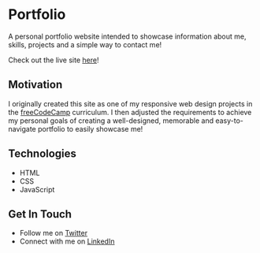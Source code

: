 # Portfolio
A personal portfolio website intended to showcase information about me, skills, projects and a simple way to contact me!

Check out the live site [here](https://msichterman.github.io/)!

## Motivation
I originally created this site as one of my responsive web design projects in the [freeCodeCamp](https://www.freecodecamp.org/) curriculum. I then adjusted the requirements to achieve my personal goals of creating a well-designed, memorable and easy-to-navigate portfolio to easily showcase me!

## Technologies
* HTML
* CSS
* JavaScript

## Get In Touch
* Follow me on [Twitter](https://twitter.com/mattsichterman)
* Connect with me on [LinkedIn](https://www.linkedin.com/in/msichterman/)


